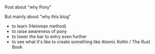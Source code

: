 Post about "why Pony"

But mainly about "why this blog"

* to learn (Heinman method)
* to raise awareness of pony
* to lower the bar to entry even further
* to see what it's like to create something like Atomic Kotlin / The Rust Book
